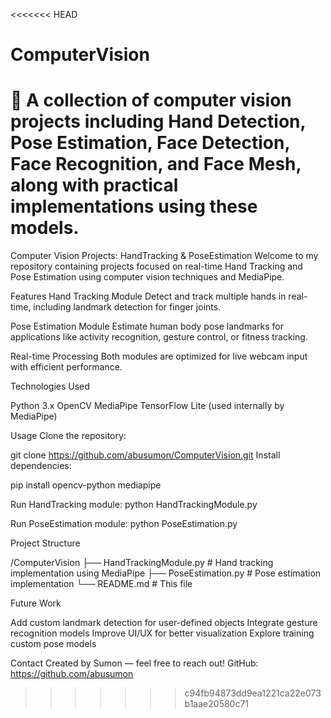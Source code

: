<<<<<<< HEAD
# ComputerVision
🧠 A collection of computer vision projects including Hand Detection, Pose Estimation, Face Detection, Face Recognition, and Face Mesh, along with practical implementations using these models.
=======
Computer Vision Projects: HandTracking & PoseEstimation
Welcome to my repository containing projects focused on real-time Hand Tracking and Pose Estimation using computer vision techniques and MediaPipe.

Features
Hand Tracking Module
Detect and track multiple hands in real-time, including landmark detection for finger joints.

Pose Estimation Module
Estimate human body pose landmarks for applications like activity recognition, gesture control, or fitness tracking.

Real-time Processing
Both modules are optimized for live webcam input with efficient performance.

Technologies Used

Python 3.x
OpenCV
MediaPipe
TensorFlow Lite (used internally by MediaPipe)

Usage
Clone the repository:

git clone https://github.com/abusumon/ComputerVision.git
Install dependencies:

pip install opencv-python mediapipe

Run HandTracking module:
python HandTrackingModule.py

Run PoseEstimation module:
python PoseEstimation.py

Project Structure

/ComputerVision
├── HandTrackingModule.py      # Hand tracking implementation using MediaPipe
├── PoseEstimation.py          # Pose estimation implementation
└── README.md                  # This file

Future Work

Add custom landmark detection for user-defined objects
Integrate gesture recognition models
Improve UI/UX for better visualization
Explore training custom pose models

Contact
Created by Sumon — feel free to reach out!
GitHub: https://github.com/abusumon

>>>>>>> c94fb94873dd9ea1221ca22e073b1aae20580c71

